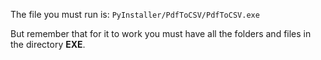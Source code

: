 The file you must run is:
```PyInstaller/PdfToCSV/PdfToCSV.exe```

But remember that for it to work you must have all the folders and files in the directory **EXE**.
